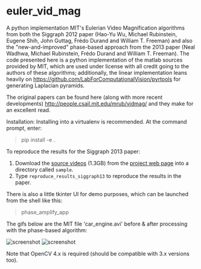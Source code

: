 euler_vid_mag
=============

A python implementation MIT's Eulerian Video Magnification algorithms from both the Siggraph 2012 paper (Hao-Yu Wu, Michael Rubinstein, Eugene Shih, John Guttag, Frédo Durand and William T. Freeman) and also the "new-and-improved" phase-based approach from the 2013 paper (Neal Wadhwa, Michael Rubinstein, Frédo Durand and William T. Freeman). The code presented here is a python implementation of the matlab sources provided by MIT, which are used under license with all credit going to the authors of these algorithms; additionally, the linear implementation leans heavily on https://github.com/LabForComputationalVision/pyrtools for generating Laplacian pyramids.

The original papers can be found here (along with more recent developments) http://people.csail.mit.edu/mrub/vidmag/ and they make for an excellent read.

Installation:
Installing into a virtualenv is recommended. At the command prompt, enter:
> pip install -e .

To reproduce the results for the Siggraph 2013 paper:
1) Download the [source videos][videos] (1.3GB) from the
  [project web page][phase] into a directory called `sample`.
2) Type `reproduce_results_siggraph13` to reproduce the results in the paper. 

[videos]: http://people.csail.mit.edu/nwadhwa/phase-video/video/
[phase]: http://people.csail.mit.edu/nwadhwa/phase-video/

There is also a little tkinter UI for demo purposes, which can be launched from the shell like this:
> phase_amplify_app

The gifs below are the MIT file 'car_engine.avi' before & after processing with the phase-based algorithm:

![screenshot](https://raw.githubusercontent.com/aloyisus/euler_vid_mag/master/car_engine.gif)
![screenshot](https://raw.githubusercontent.com/aloyisus/euler_vid_mag/master/car_engine_pb.gif)

Note that OpenCV 4.x is required (should be compatible with 3.x versions too).
